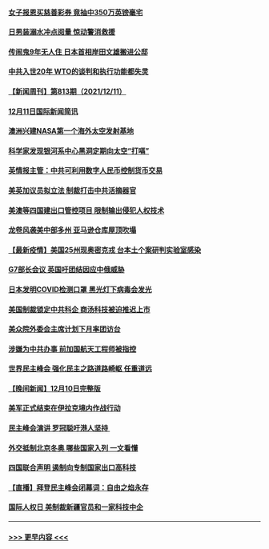 #### [女子报恩买慈善彩券 竟抽中350万英镑毫宅](../pages/prog202/a103291702.md?t=12121950) 
#### [日男装溺水冲点阅量 惊动警消救援](../pages/prog202/a103291653.md?t=12121950) 
#### [传闹鬼9年无人住 日本首相岸田文雄搬进公邸](../pages/prog202/a103291582.md?t=12121950) 
#### [中共入世20年 WTO的谈判和执行功能都失灵](../pages/prog202/a103291396.md?t=12121950) 
#### [【新闻周刊】第813期（2021/12/11）](../pages/prog202/a103291518.md?t=12121950) 
#### [12月11日国际新闻简讯](../pages/prog202/a103291405.md?t=12121950) 
#### [澳洲兴建NASA第一个海外太空发射基地](../pages/prog202/a103291397.md?t=12121950) 
#### [科学家发现银河系中心黑洞定期向太空“打嗝”](../pages/prog202/a103291115.md?t=12121950) 
#### [英情报主管：中共可利用数字人民币控制货币交易](../pages/prog202/a103291324.md?t=12121950) 
#### [美英加议员拟立法 制裁打击中共活摘器官](../pages/prog202/a103291304.md?t=12121950) 
#### [美澳等四国建出口管控项目 限制输出侵犯人权技术](../pages/prog202/a103291284.md?t=12121950) 
#### [龙卷风袭美中部多州 亚马逊仓库屋顶吹塌](../pages/prog202/a103291242.md?t=12121950) 
#### [【最新疫情】美国25州现奥密克戎 台本土个案研判实验室感染](../pages/prog202/a103291249.md?t=12121950) 
#### [G7部长会议 英国吁团结因应中俄威胁](../pages/prog202/a103291233.md?t=12121950) 
#### [日本发明COVID检测口罩 黑光灯下病毒会发光](../pages/prog202/a103291133.md?t=12121950) 
#### [美国制裁锁定中共科企 商汤科技被迫推迟上市](../pages/prog202/a103291094.md?t=12121950) 
#### [美众院外委会主席计划下月率团访台](../pages/prog202/a103291058.md?t=12121950) 
#### [涉嫌为中共办事 前加国航天工程师被指控](../pages/prog202/a103290778.md?t=12121950) 
#### [世界民主峰会 强化民主之路道路崎岖 任重道远](../pages/prog202/a103290944.md?t=12121950) 
#### [【晚间新闻】12月10日完整版](../pages/prog202/a103290928.md?t=12121950) 
#### [美军正式结束在伊拉克境内作战行动](../pages/prog202/a103290595.md?t=12121950) 
#### [民主峰会演讲 罗冠聪吁港人坚持 ](../pages/prog202/a103290755.md?t=12121950) 
#### [外交抵制北京冬奥 哪些国家入列 一文看懂](../pages/prog202/a103290878.md?t=12121950) 
#### [四国联合声明 遏制向专制国家出口高科技](../pages/prog202/a103290591.md?t=12121950) 
#### [【直播】拜登民主峰会闭幕词：自由之焰永存](../pages/prog202/a103290832.md?t=12121950) 
#### [国际人权日 美制裁新疆官员和一家科技中企](../pages/prog202/a103290400.md?t=12121950) 

----
#### [ >>> 更早内容 <<< ](../indexes/prog202-earlier.md)
